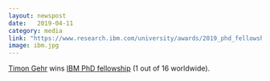 ```yaml
---
layout: newspost
date:   2019-04-11
category: media
link: "https://www.research.ibm.com/university/awards/2019_phd_fellowship_awards.shtml"
image: ibm.jpg
---
```


[Timon Gehr](https://www.sri.inf.ethz.ch/people/timon) wins [IBM PhD fellowship](https://www.research.ibm.com/university/awards/2019_phd_fellowship_awards.shtml) (1 out of 16 worldwide).
